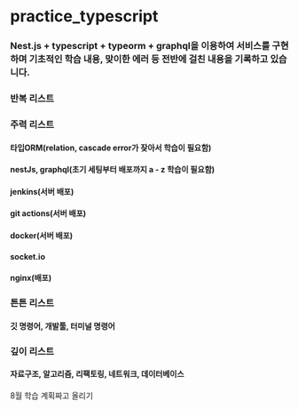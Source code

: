 # practice_typescript

### Nest.js + typescript + typeorm + graphql을 이용하여 서비스를 구현하며 기초적인 학습 내용, 맞이한 에러 등 전반에 걸친 내용을 기록하고 있습니다.


### 반복 리스트

### 주력 리스트
#### 타입ORM(relation, cascade error가 잦아서 학습이 필요함)
#### nestJs, graphql(초기 세팅부터 배포까지 a - z 학습이 필요함)
#### jenkins(서버 배포)
#### git actions(서버 배포)
#### docker(서버 배포)
#### socket.io
#### nginx(배포)

### 튼튼 리스트
#### 깃 명령어, 개발툴, 터미널 명령어

### 깊이 리스트
#### 자료구조, 알고리즘, 리팩토링, 네트워크, 데이터베이스


8월 학습 계획짜고 올리기